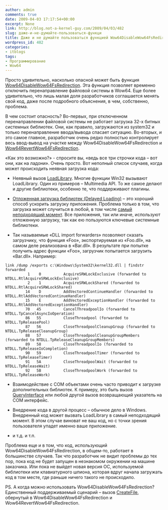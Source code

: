 ```yaml
---
author: admin
comments: true
date: 2009-04-03 17:17:54+00:00
excerpt: None
link: http://blog.not-a-kernel-guy.com/2009/04/03/482
slug: даже-и-не-думайте-пользоваться-функци
title: Даже и не думайте пользоваться функцией Wow64DisableWow64FsRedirection!
wordpress_id: 482
categories:
- itblogs
tags:
- Программирование
- Wow64
---
```


Просто удивительно, насколько опасной может быть функция [Wow64DisableWow64FsRedirection](http://msdn.microsoft.com/en-us/library/aa365743(VS.85).aspx). Эта функция позволяет временно отключить перенаправление файловой системы в Wow64. Еще более удивительно, что лишь малая доля разработчиков соглашается менять свой код, даже после подробного объяснения, в чем, собственно, проблема.

В чем состоит опасность? Во-первых, при отключенном перенаправлении файловой системы не работает загрузка 32-х битных системных библиотек. Они, как правило, загружаются из system32 и только перенаправление ввода/вывода спасает ситуацию. Во-вторых, и это самое главное, разработчик очень редко полностью контролирует весь ввод-вывод на участке между Wow64DisableWow64FsRedirection и [Wow64RevertWow64FsRedirection](http://msdn.microsoft.com/en-us/library/aa365745(VS.85).aspx). 

«Как это возможно?» - спросите вы, «ведь все три строчки кода – вот они, как на ладони». Очень просто. Вот неполный список случаев, когда может происходить неявная загрузка кода:

  * Неявный вызов [LoadLibrary](http://msdn.microsoft.com/en-us/library/ms684175(VS.85).aspx). Многие функции Win32 вызывают LoadLibrary. Один из примеров – Multimedia API. То же самое делают и другие библиотеки, особенно те, что поддерживают плагины.

  * [Отложенная загрузка библиотек (Delayed Loading)](http://msdn.microsoft.com/en-us/library/151kt790.aspx) – это хороший способ ускорить загрузку приложения. Проблема только в том, что загрузка может случиться в любой, в том числе [самый неподходящий момент](http://blog.not-a-kernel-guy.com/2008/03/30/301). Все приложения, так или иначе, используют отложенную загрузку, так как ею пользуются ключевые системные библиотеки.

  * Так называемые «DLL import forwarders» позволяют сказать загрузчику, что функция «Foo», экспортируемая из «Foo.dll», на самом деле реализована в «Bar.dll». В результате при попытке получить адрес функции «Foo», загрузчик попытается загрузить «Bar.dll». Например:

```no-highlight
link /dump /exports c:\Windows\System32\kernel32.dll | findstr forwarded
          1    0          AcquireSRWLockExclusive (forwarded to NTDLL.RtlAcquireSRWLockExclusive)
          2    1          AcquireSRWLockShared (forwarded to NTDLL.RtlAcquireSRWLockShared)
         14    D          AddVectoredContinueHandler (forwarded to NTDLL.RtlAddVectoredContinueHandler)
         15    E          AddVectoredExceptionHandler (forwarded to NTDLL.RtlAddVectoredExceptionHandler)
         70   45          CancelThreadpoolIo (forwarded to NTDLL.TpCancelAsyncIoOperation)
         86   55          CloseThreadpool (forwarded to NTDLL.TpReleasePool)
         87   56          CloseThreadpoolCleanupGroup (forwarded to NTDLL.TpReleaseCleanupGroup)
         88   57          CloseThreadpoolCleanupGroupMembers (forwarded to NTDLL.TpReleaseCleanupGroupMembers)
         89   58          CloseThreadpoolIo (forwarded to NTDLL.TpReleaseIoCompletion)
         90   59          CloseThreadpoolTimer (forwarded to NTDLL.TpReleaseTimer)
         91   5A          CloseThreadpoolWait (forwarded to NTDLL.TpReleaseWait)
         92   5B          CloseThreadpoolWork (forwarded to NTDLL.TpReleaseWork)
```

  * Взаимодействие с COM объектами очень часто приводит к загрузке дополнительных библиотек. К примеру, это быть вызов [QueryInterface](http://msdn.microsoft.com/en-us/library/ms682521(VS.85).aspx) или любой другой вызов возвращающий указатель на COM интерфейс.

  * Внедрение кода в другой процесс – обычное дело в Windows. Внедренный код может вызвать LoadLibrary в самый неподходящий момент. В этом случае виноват не ваш код, но с точки зрения пользователя упадет именно ваше приложение.

  * и т.д. и т.п.

Проблема еще и в том, что код, использующий Wow64DisableWow64FsRedirection, в общем-то, работает в большинстве случаев. Так что разработчик не видит проблемы до тех пор, пока код не будет запущен в незнакомом окружении на машине заказчика. Или пока не выйдет новая версия ОС, используемой библиотеки или клавиатурного шпиона, которая вдруг начала загружать код в том месте, где раньше ничего такого не происходило.

PS. А когда можно использовать Wow64DisableWow64FsRedirection? Единственный поддерживаемый сценарий – вызов [CreateFile](http://msdn.microsoft.com/en-us/library/aa363858(VS.85).aspx), обернутый в Wow64DisableWow64FsRedirection и Wow64RevertWow64FsRedirection.
